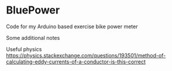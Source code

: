 # BluePower
Code for my Arduino based exercise bike power meter


Some additional notes

Useful physics
https://physics.stackexchange.com/questions/193501/method-of-calculating-eddy-currents-of-a-conductor-is-this-correct

